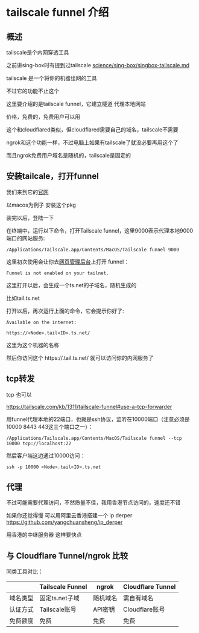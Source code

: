# tailscale funnel 介绍

## 概述

tailscale是个内网穿透工具

之前讲sing-box时有提到过tailscale [science/sing-box/singbox-tailscale.md](../science/sing-box/singbox-tailscale.md)

tailscale 是一个将你的机器组网的工具

不过它的功能不止这个

这里要介绍的是tailscale funnel，它建立隧道 代理本地网站

价格，免费的，免费用户可以用

这个和cloudflared类似，但cloudflared需要自己的域名，tailscale不需要

ngrok和这个功能一样，不过电脑上如果有tailscale了就没必要再用这个了

而且ngrok免费用户域名是随机的，tailscale是固定的

## 安装tailcale，打开funnel

我们来到它的[官网](https://tailscale.com/download)

以macos为例子 安装这个pkg

装完以后，登陆一下

在终端中，运行以下命令，打开Tailscale funnel，这里9000表示代理本地9000端口的网站服务:

    /Applications/Tailscale.app/Contents/MacOS/Tailscale funnel 9000


这里初次使用会让你去[网页管理后台](https://login.tailscale.com/f/funnel)上打开 funnel：

    Funnel is not enabled on your tailnet.

这里打开以后，会生成一个ts.net的子域名，随机生成的

比如tail<ID>.ts.net

打开以后，再次运行上面的命令，它会提示你好了:

```
Available on the internet:

https://<Node>.tail<ID>.ts.net/
```

这里<Node>为这个机器的名称

然后你访问这个 https://<Node>.tail<ID>.ts.net/ 就可以访问你的内网服务了

## tcp转发

tcp 也可以

https://tailscale.com/kb/1311/tailscale-funnel#use-a-tcp-forwarder

用funnel代理本地的22端口，也就是ssh协议，监听在10000端口（注意必须是10000 8443 443这三个端口之一）：

    /Applications/Tailscale.app/Contents/MacOS/Tailscale funnel --tcp 10000 tcp://localhost:22

然后客户端这边通过10000访问：

    ssh -p 10000 <Node>.tail<ID>.ts.net

## 代理

不过可能需要代理访问，不然质量不佳，我用香港节点访问的，速度还不错

如果你还觉得慢 可以用阿里云香港搭建一个 ip derper https://github.com/yangchuansheng/ip_derper

用香港的中继服务器 这样要快点

## 与 Cloudflare Tunnel/ngrok 比较

同类工具对比：

|               | Tailscale Funnel | ngrok    | Cloudflare Tunnel|
|---------------|------------------|----------|-------------------|
|域名类型       | 固定ts.net子域   | 随机域名 | 需自有域名|
|认证方式       | Tailscale账号    | API密钥  | Cloudflare账号|
|免费额度       | 免费             | 免费     | 免费|
